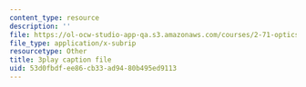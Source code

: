 ```yaml
---
content_type: resource
description: ''
file: https://ol-ocw-studio-app-qa.s3.amazonaws.com/courses/2-71-optics-spring-2009/53d0fbdfee86cb33ad9480b495ed9113_IpFIp68ODNI.srt
file_type: application/x-subrip
resourcetype: Other
title: 3play caption file
uid: 53d0fbdf-ee86-cb33-ad94-80b495ed9113
---
```

